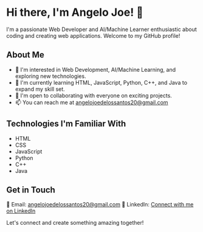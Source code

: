 # Hi there, I'm Angelo Joe! 👋

I'm a passionate Web Developer and AI/Machine Learner enthusiastic about coding and creating web applications. Welcome to my GitHub profile!

## About Me
- 👀 I'm interested in Web Development, AI/Machine Learning, and exploring new technologies.
- 🌱 I'm currently learning HTML, JavaScript, Python, C++, and Java to expand my skill set.
- 💞️ I'm open to collaborating with everyone on exciting projects.
- 📫 You can reach me at angelojoedelossantos20@gmail.com

## Technologies I'm Familiar With
- HTML
- CSS
- JavaScript
- Python
- C++
- Java

## Get in Touch
📧 Email: angelojoedelossantos20@gmail.com
🔗 LinkedIn: [Connect with me on LinkedIn](https://www.linkedin.com/in/angelo-joe-delos-santos-535627283/)

Let's connect and create something amazing together!
